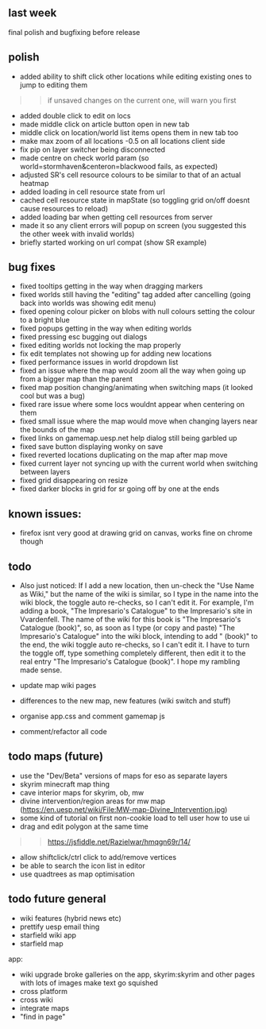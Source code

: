 ## last week

final polish and bugfixing before release

## polish
- added ability to shift click other locations while editing existing ones to jump to editing them
>> if unsaved changes on the current one, will warn you first
- added double click to edit on locs
- made middle click on article button open in new tab
- middle click on location/world list items opens them in new tab too
- make max zoom of all locations -0.5 on all locations client side
- fix pip on layer switcher being disconnected
- made centre on check world param (so world=stormhaven&centeron=blackwood fails, as expected)
- adjusted SR's cell resource colours to be similar to that of an actual heatmap
- added loading in cell resource state from url
- cached cell resource state in mapState (so toggling grid on/off doesnt cause resources to reload)
- added loading bar when getting cell resources from server
- made it so any client errors will popup on screen (you suggested this the other week with invalid worlds)
- briefly started working on url compat (show SR example)

## bug fixes
- fixed tooltips getting in the way when dragging markers
- fixed worlds still having the "editing" tag added after cancelling (going back into worlds was showing edit menu)
- fixed opening colour picker on blobs with null colours setting the colour to a bright blue
- fixed popups getting in the way when editing worlds
- fixed pressing esc bugging out dialogs
- fixed editing worlds not locking the map properly
- fix edit templates not showing up for adding new locations
- fixed performance issues in world dropdown list
- fixed an issue where the map would zoom all the way when going up from a bigger map than the parent
- fixed map position changing/animating when switching maps (it looked cool but was a bug)
- fixed rare issue where some locs wouldnt appear when centering on them
- fixed small issue where the map would move when changing layers near the bounds of the map
- fixed links on gamemap.uesp.net help dialog still being garbled up
- fixed save button displaying wonky on save
- fixed reverted locations duplicating on the map after map move
- fixed current layer not syncing up with the current world when switching between layers
- fixed grid disappearing on resize
- fixed darker blocks in grid for sr going off by one at the ends

## known issues:

- firefox isnt very good at drawing grid on canvas, works fine on chrome though

## todo

- Also just noticed: If I add a new location, then un-check the "Use Name as Wiki," but the name of the wiki is similar, so I type in the name into the wiki block, the toggle auto re-checks, so I can't edit it. For example, I'm adding a book, "The Impresario's Catalogue" to the Impresario's site in Vvardenfell. The name of the wiki for this book is "The Impresario's Catalogue (book)", so, as soon as I type (or copy and paste) "The Impresario's Catalogue" into the wiki block, intending to add " (book)" to the end, the wiki toggle auto re-checks, so I can't edit it. I have to turn the toggle off, type something completely different, then edit it to the real entry "The Impresario's Catalogue (book)".  I hope my rambling made sense.



- update map wiki pages
- differences to the new map, new features (wiki switch and stuff)


- organise app.css and comment gamemap js
- comment/refactor all code

## todo maps (future)
- use the "Dev/Beta" versions of maps for eso as separate layers
- skyrim minecraft map thing
- cave interior maps for skyrim, ob, mw
- divine intervention/region areas for mw map (https://en.uesp.net/wiki/File:MW-map-Divine_Intervention.jpg)
- some kind of tutorial on first non-cookie load to tell user how to use ui
- drag and edit polygon at the same time
>> https://jsfiddle.net/Razielwar/hmqgn69r/14/
- allow shiftclick/ctrl click to add/remove vertices
- be able to search the icon list in editor
- use quadtrees as map optimisation

## todo future general
- wiki features (hybrid news etc)
- prettify uesp email thing
- starfield wiki app
- starfield map

app:
- wiki upgrade broke galleries on the app, skyrim:skyrim and other pages with lots of images make text go squished
- cross platform
- cross wiki
- integrate maps
- "find in page"